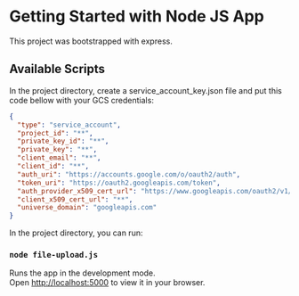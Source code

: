 # Getting Started with Node JS App

This project was bootstrapped with express.

## Available Scripts

In the project directory, create a service_account_key.json file and put this code bellow with your GCS credentials:

```json
{
  "type": "service_account",
  "project_id": "**",
  "private_key_id": "**",
  "private_key": "**",
  "client_email": "**",
  "client_id": "**",
  "auth_uri": "https://accounts.google.com/o/oauth2/auth",
  "token_uri": "https://oauth2.googleapis.com/token",
  "auth_provider_x509_cert_url": "https://www.googleapis.com/oauth2/v1/certs",
  "client_x509_cert_url": "**",
  "universe_domain": "googleapis.com"
}

```


In the project directory, you can run:

### `node file-upload.js`

Runs the app in the development mode.\
Open [http://localhost:5000](http://localhost:5000) to view it in your browser.
